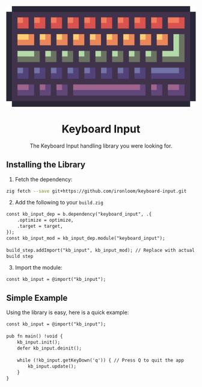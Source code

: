 <div align="center">
    <img src="resources/keyboard_input_large.png" width="750"/>
    <h1>Keyboard Input</h1>
    <p>The Keyboard Input handling library you were looking for.</p>
</div>

## Installing the Library
1. Fetch the dependency:
```sh
zig fetch --save git+https://github.com/ironloom/keyboard-input.git
```

2. Add the following to your `build.zig`
```zig
const kb_input_dep = b.dependency("keyboard_input", .{
    .optimize = optimize,
    .target = target,
});
const kb_input_mod = kb_input_dep.module("keyboard_input");

build_step.addImport("kb_input", kb_input_mod); // Replace with actual build step
```

3. Import the module:
```zig
const kb_input = @import("kb_input");
```

## Simple Example
Using the library is easy, here is a quick example:

```zig
const kb_input = @import("kb_input");

pub fn main() !void {
    kb_input.init();
    defer kb_input.deinit();

    while (!kb_input.getKeyDown('q')) { // Press Q to quit the app
        kb_input.update();
    }
}
```